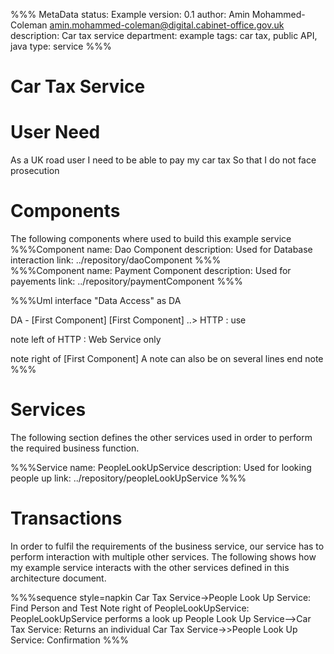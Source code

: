 %%% MetaData
status: Example
version: 0.1
author: Amin Mohammed-Coleman <amin.mohammed-coleman@digital.cabinet-office.gov.uk>
description: Car tax service
department: example
tags: car tax, public API, java
type: service
%%% 

# Car Tax Service 


# User Need

As a UK road user 
I need to be able to pay my car tax 
So that I do not face prosecution




# Components

The following components where used to build this example service
%%%Component
name: Dao Component
description: Used for Database interaction
link: ../repository/daoComponent
%%%  
%%%Component
name: Payment Component
description: Used for payements
link: ../repository/paymentComponent
%%%


%%%Uml
interface "Data Access" as DA

DA - [First Component]
[First Component] ..> HTTP : use

note left of HTTP : Web Service only

note right of [First Component]
  A note can also
  be on several lines
end note
%%%

# Services

The following section defines the other services used in order to perform the required business function.

%%%Service
name: PeopleLookUpService
description: Used for looking people up
link: ../repository/peopleLookUpService
%%%


# Transactions

In order to fulfil the requirements of the business service, our service has to perform interaction with multiple other services. The following shows how my example service interacts with the other services defined in this architecture document.

%%%sequence style=napkin
Car Tax Service->People Look Up Service: Find Person and Test
Note right of PeopleLookUpService: PeopleLookUpService performs a look up
People Look Up Service-->Car Tax Service: Returns an individual
Car Tax Service->>People Look Up Service: Confirmation
%%%
